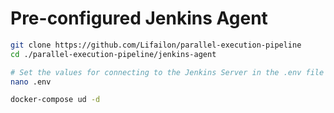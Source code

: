 # Pre-configured Jenkins Agent

```bash
git clone https://github.com/Lifailon/parallel-execution-pipeline
cd ./parallel-execution-pipeline/jenkins-agent

# Set the values for connecting to the Jenkins Server in the .env file
nano .env

docker-compose ud -d
```